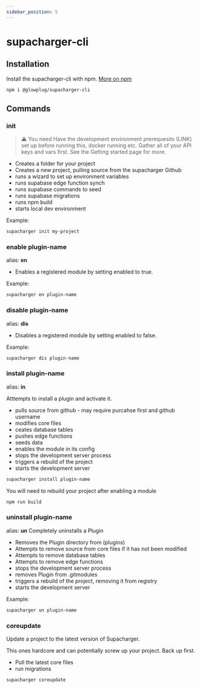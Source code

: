 ```yaml
---
sidebar_position: 5
---
```


# supacharger-cli

## Installation

Install the supacharger-cli with npm. <a href="https://www.npmjs.com/package/@glowplug/supacharger-cli" target="_blank" rel="noopener noreferrer">More on npm</a>

```bash
npm i @glowplug/supacharger-cli
```

## Commands 


### init 
> ⚠️ You need  Have the development environment prerequesits (LINK) set up before running this, docker running etc. Gather all of your API keys and vars first. See the Getting started page for more.

- Creates a folder for your project
- Creates a new project, pulling source from the supacharger Github
- runs a wizard to set up environment variables
- runs supabase edge function synch 
- runs supabase commands to seed 
- runs supabase migrations
- runs npm build 
- starts local dev environment

Example:
````bash
supacharger init my-project
````

### enable plugin-name

alias: **en**

- Enables a registered module by setting enabled to true.

Example:
````bash
supacharger en plugin-name
````



### disable plugin-name

alias: **dis**

- Disables a registered module by setting enabled to false.

Example:
````bash
supacharger dis plugin-name
````

### install plugin-name

alias: **in**

Atttempts to install a plugin and activate it.

- pulls source from github - may require purcahse first and github username
- modifies core files 
- ceates database tables
- pushes edge functions
- seeds data
- enables the module in its config
- stops the development server process
- triggers a rebuild of the project 
- starts the development server

````bash
supacharger install plugin-name
````

You will need to rebuild your project after enabling a module

```bash
npm run build
```

### uninstall plugin-name

alias: **un**
Completely uninstalls a Plugin

- Removes the Plugin directory from (plugins)
- Attempts to remove source from core files if it has not been modified
- Attempts to remove database tables
- Attempts to remove edge functions
- stops the development server process
- removes Plugin from .gitmodules
- triggers a rebuild of the project, removing it from registry
- starts the development server

Example:

````bash
supacharger un plugin-name
````

### coreupdate

Update a project to the latest version of Supacharger.

This ones hardcore and can potentially screw up your project. Back up first.

- Pull the latest core files
- run migrations

```bash
supacharger coreupdate
```